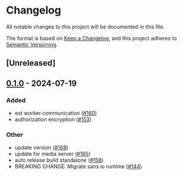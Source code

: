 # Changelog
All notable changes to this project will be documented in this file.

The format is based on [Keep a Changelog](https://keepachangelog.com/en/1.0.0/),
and this project adheres to [Semantic Versioning](https://semver.org/spec/v2.0.0.html).

## [Unreleased]

## [0.1.0](https://github.com/giangndm/8xFF-decentralized-sdn/releases/tag/atm0s-sdn-standalone-v0.1.0) - 2024-07-19

### Added
- ext worker communication ([#160](https://github.com/giangndm/8xFF-decentralized-sdn/pull/160))
- authorization encryption ([#153](https://github.com/giangndm/8xFF-decentralized-sdn/pull/153))

### Other
- update version ([#168](https://github.com/giangndm/8xFF-decentralized-sdn/pull/168))
- update for media server ([#165](https://github.com/giangndm/8xFF-decentralized-sdn/pull/165))
- auto release build standalone ([#158](https://github.com/giangndm/8xFF-decentralized-sdn/pull/158))
- BREAKING CHANGE: Migrate sans io runtime ([#144](https://github.com/giangndm/8xFF-decentralized-sdn/pull/144))
